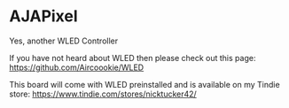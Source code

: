# AJAPixel
Yes, another WLED Controller

If you have not heard about WLED then please check out this page:
https://github.com/Aircoookie/WLED

This board will come with WLED preinstalled and is available on my Tindie store:
https://www.tindie.com/stores/nicktucker42/
